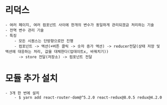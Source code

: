 # 리덕스

    - 여러 페이지, 여러 컴포넌트 사이에 한개의 변수가 동일하게 관리되겠금 처리하는 기술
    - 전역 변수 관리 기술
    - 특징
        - 모든 시퀀스는 단방향으로만 진행
        - 컴포넌트 -> 액션(+버튼 클릭 -> 숫자 증가 액션) -> reducer전달(상태 저장 및 액션에 대응하는 처리, 값을 대체한다(업데이트x, 바꿔치기))
          -> store 전달(저장소) -> 컴포넌트 전달

# 모듈 추가 설치

    - 3개 한 번에 설치
        - $ yarn add react-router-dom@^5.2.0 react-redux@8.0.5 redux@4.2.0
